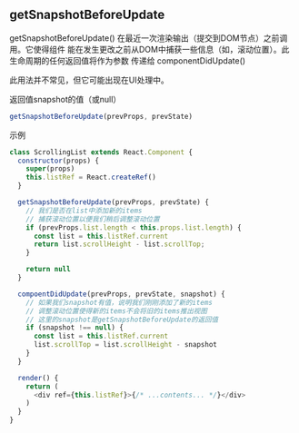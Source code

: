 
## getSnapshotBeforeUpdate

getSnapshotBeforeUpdate() 在最近一次渲染输出（提交到DOM节点）之前调用。它使得组件
能在发生更改之前从DOM中捕获一些信息（如，滚动位置）。此生命周期的任何返回值将作为参数
传递给 componentDidUpdate()

此用法并不常见，但它可能出现在UI处理中。

返回值snapshot的值（或null）

```js
getSnapshotBeforeUpdate(prevProps, prevState)
```

示例

```js
class ScrollingList extends React.Component {
  constructor(props) {
    super(props)
    this.listRef = React.createRef()
  }

  getSnapshotBeforeUpdate(prevProps, prevState) {
    // 我们是否在list中添加新的items
    // 捕获滚动位置以便我们稍后调整滚动位置
    if (prevProps.list.length < this.props.list.length) {
      const list = this.listRef.current
      return list.scrollHeight - list.scrollTop;
    }

    return null
  }

  compoentDidUpdate(prevProps, prevState, snapshot) {
    // 如果我们snapshot有值，说明我们刚刚添加了新的items
    // 调整滚动位置使得新的items不会将旧的items推出视图
    // 这里的snapshot是getSnapshotBeforeUpdate的返回值
    if (snapshot !== null) {
      const list = this.listRef.current
      list.scrollTop = list.scrollHeight - snapshot
    }
  }

  render() {
    return (
      <div ref={this.listRef}>{/* ...contents... */}</div>
    )
  }
}
```